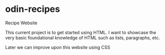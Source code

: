 # odin-recipes
Recipe Website

This current project is to get started using HTML. I want to showcase the very basic foundational knowledge of HTML such as lists, paragraphs, etc. 

Later we can improve upon this website using CSS
